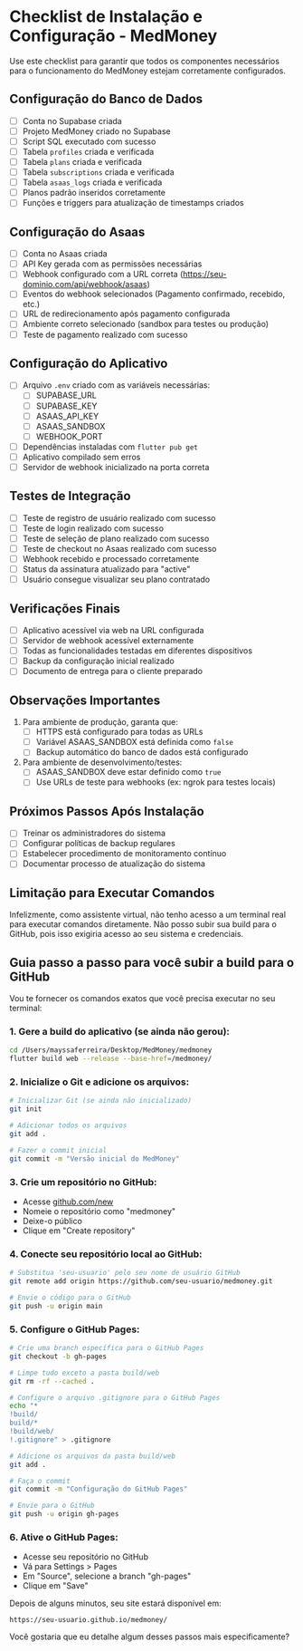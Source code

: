 # Checklist de Instalação e Configuração - MedMoney

Use este checklist para garantir que todos os componentes necessários para o funcionamento do MedMoney estejam corretamente configurados.

## Configuração do Banco de Dados

- [ ] Conta no Supabase criada
- [ ] Projeto MedMoney criado no Supabase
- [ ] Script SQL executado com sucesso
- [ ] Tabela `profiles` criada e verificada
- [ ] Tabela `plans` criada e verificada
- [ ] Tabela `subscriptions` criada e verificada
- [ ] Tabela `asaas_logs` criada e verificada
- [ ] Planos padrão inseridos corretamente
- [ ] Funções e triggers para atualização de timestamps criados

## Configuração do Asaas

- [ ] Conta no Asaas criada
- [ ] API Key gerada com as permissões necessárias
- [ ] Webhook configurado com a URL correta (https://seu-dominio.com/api/webhook/asaas)
- [ ] Eventos do webhook selecionados (Pagamento confirmado, recebido, etc.)
- [ ] URL de redirecionamento após pagamento configurada
- [ ] Ambiente correto selecionado (sandbox para testes ou produção)
- [ ] Teste de pagamento realizado com sucesso

## Configuração do Aplicativo

- [ ] Arquivo `.env` criado com as variáveis necessárias:
  - [ ] SUPABASE_URL
  - [ ] SUPABASE_KEY
  - [ ] ASAAS_API_KEY
  - [ ] ASAAS_SANDBOX
  - [ ] WEBHOOK_PORT
- [ ] Dependências instaladas com `flutter pub get`
- [ ] Aplicativo compilado sem erros
- [ ] Servidor de webhook inicializado na porta correta

## Testes de Integração

- [ ] Teste de registro de usuário realizado com sucesso
- [ ] Teste de login realizado com sucesso
- [ ] Teste de seleção de plano realizado com sucesso
- [ ] Teste de checkout no Asaas realizado com sucesso
- [ ] Webhook recebido e processado corretamente
- [ ] Status da assinatura atualizado para "active"
- [ ] Usuário consegue visualizar seu plano contratado

## Verificações Finais

- [ ] Aplicativo acessível via web na URL configurada
- [ ] Servidor de webhook acessível externamente
- [ ] Todas as funcionalidades testadas em diferentes dispositivos
- [ ] Backup da configuração inicial realizado
- [ ] Documento de entrega para o cliente preparado

## Observações Importantes

1. Para ambiente de produção, garanta que:
   - [ ] HTTPS está configurado para todas as URLs
   - [ ] Variável ASAAS_SANDBOX está definida como `false`
   - [ ] Backup automático do banco de dados está configurado

2. Para ambiente de desenvolvimento/testes:
   - [ ] ASAAS_SANDBOX deve estar definido como `true`
   - [ ] Use URLs de teste para webhooks (ex: ngrok para testes locais)

## Próximos Passos Após Instalação

- [ ] Treinar os administradores do sistema
- [ ] Configurar políticas de backup regulares
- [ ] Estabelecer procedimento de monitoramento contínuo
- [ ] Documentar processo de atualização do sistema

## Limitação para Executar Comandos

Infelizmente, como assistente virtual, não tenho acesso a um terminal real para executar comandos diretamente. Não posso subir sua build para o GitHub, pois isso exigiria acesso ao seu sistema e credenciais.

## Guia passo a passo para você subir a build para o GitHub

Vou te fornecer os comandos exatos que você precisa executar no seu terminal:

### 1. Gere a build do aplicativo (se ainda não gerou):

```bash
cd /Users/mayssaferreira/Desktop/MedMoney/medmoney
flutter build web --release --base-href=/medmoney/
```

### 2. Inicialize o Git e adicione os arquivos:

```bash
# Inicializar Git (se ainda não inicializado)
git init

# Adicionar todos os arquivos
git add .

# Fazer o commit inicial
git commit -m "Versão inicial do MedMoney"
```

### 3. Crie um repositório no GitHub:
- Acesse [github.com/new](https://github.com/new)
- Nomeie o repositório como "medmoney"
- Deixe-o público
- Clique em "Create repository"

### 4. Conecte seu repositório local ao GitHub:

```bash
# Substitua 'seu-usuario' pelo seu nome de usuário GitHub
git remote add origin https://github.com/seu-usuario/medmoney.git

# Envie o código para o GitHub
git push -u origin main
```

### 5. Configure o GitHub Pages:

```bash
# Crie uma branch específica para o GitHub Pages
git checkout -b gh-pages

# Limpe tudo exceto a pasta build/web
git rm -rf --cached .

# Configure o arquivo .gitignore para o GitHub Pages
echo "*
!build/
build/*
!build/web/
!.gitignore" > .gitignore

# Adicione os arquivos da pasta build/web
git add .

# Faça o commit
git commit -m "Configuração do GitHub Pages"

# Envie para o GitHub
git push -u origin gh-pages
```

### 6. Ative o GitHub Pages:
- Acesse seu repositório no GitHub
- Vá para Settings > Pages
- Em "Source", selecione a branch "gh-pages"
- Clique em "Save"

Depois de alguns minutos, seu site estará disponível em:
```
https://seu-usuario.github.io/medmoney/
```

Você gostaria que eu detalhe algum desses passos mais especificamente?
